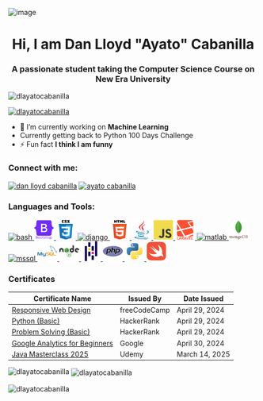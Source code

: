 ![image](https://github.com/DLAyatoCabanilla/DLAyatoCabanilla/assets/139518282/e00fb9e5-85c4-4598-b681-611ee9090bc0)


<h1 align="center">Hi, I am Dan Lloyd "Ayato" Cabanilla</h3>
<h3 align="center">A passionate student taking the Computer Science Course on New Era University</h3>

<p align="left"> <img src="https://komarev.com/ghpvc/?username=dlayatocabanilla&label=Profile%20views&color=0e75b6&style=flat" alt="dlayatocabanilla" /> </p>

<p align="left"> <a href="https://github.com/ryo-ma/github-profile-trophy"><img src="https://github-profile-trophy.vercel.app/?username=dlayatocabanilla" alt="dlayatocabanilla" /></a> </p>

- 🔭 I’m currently working on **Machine Learning**
- Currently getting back to Python 100 Days Challenge
- ⚡ Fun fact **I think I am funny**

<h3 align="left">Connect with me:</h3>
<p align="left">
<a href="https://linkedin.com/in/dan lloyd cabanilla" target="blank"><img align="center" src="https://raw.githubusercontent.com/rahuldkjain/github-profile-readme-generator/master/src/images/icons/Social/linked-in-alt.svg" alt="dan lloyd cabanilla" height="30" width="40" /></a>
<a href="https://fb.com/ayato cabanilla" target="blank"><img align="center" src="https://raw.githubusercontent.com/rahuldkjain/github-profile-readme-generator/master/src/images/icons/Social/facebook.svg" alt="ayato cabanilla" height="30" width="40" /></a>
</p>

<h3 align="left">Languages and Tools:</h3>
<p align="left"> <a href="https://www.gnu.org/software/bash/" target="_blank" rel="noreferrer"> <img src="https://www.vectorlogo.zone/logos/gnu_bash/gnu_bash-icon.svg" alt="bash" width="40" height="40"/> </a> <a href="https://getbootstrap.com" target="_blank" rel="noreferrer"> <img src="https://raw.githubusercontent.com/devicons/devicon/master/icons/bootstrap/bootstrap-plain-wordmark.svg" alt="bootstrap" width="40" height="40"/> </a> <a href="https://www.w3schools.com/css/" target="_blank" rel="noreferrer"> <img src="https://raw.githubusercontent.com/devicons/devicon/master/icons/css3/css3-original-wordmark.svg" alt="css3" width="40" height="40"/> </a> <a href="https://www.djangoproject.com/" target="_blank" rel="noreferrer"> <img src="https://cdn.worldvectorlogo.com/logos/django.svg" alt="django" width="40" height="40"/> </a> <a href="https://www.w3.org/html/" target="_blank" rel="noreferrer"> <img src="https://raw.githubusercontent.com/devicons/devicon/master/icons/html5/html5-original-wordmark.svg" alt="html5" width="40" height="40"/> </a> <a href="https://www.java.com" target="_blank" rel="noreferrer"> <img src="https://raw.githubusercontent.com/devicons/devicon/master/icons/java/java-original.svg" alt="java" width="40" height="40"/> </a> <a href="https://developer.mozilla.org/en-US/docs/Web/JavaScript" target="_blank" rel="noreferrer"> <img src="https://raw.githubusercontent.com/devicons/devicon/master/icons/javascript/javascript-original.svg" alt="javascript" width="40" height="40"/> </a> <a href="https://laravel.com/" target="_blank" rel="noreferrer"> <img src="https://raw.githubusercontent.com/devicons/devicon/master/icons/laravel/laravel-plain-wordmark.svg" alt="laravel" width="40" height="40"/> </a> <a href="https://www.mathworks.com/" target="_blank" rel="noreferrer"> <img src="https://upload.wikimedia.org/wikipedia/commons/2/21/Matlab_Logo.png" alt="matlab" width="40" height="40"/> </a> <a href="https://www.mongodb.com/" target="_blank" rel="noreferrer"> <img src="https://raw.githubusercontent.com/devicons/devicon/master/icons/mongodb/mongodb-original-wordmark.svg" alt="mongodb" width="40" height="40"/> </a> <a href="https://www.microsoft.com/en-us/sql-server" target="_blank" rel="noreferrer"> <img src="https://www.svgrepo.com/show/303229/microsoft-sql-server-logo.svg" alt="mssql" width="40" height="40"/> </a> <a href="https://www.mysql.com/" target="_blank" rel="noreferrer"> <img src="https://raw.githubusercontent.com/devicons/devicon/master/icons/mysql/mysql-original-wordmark.svg" alt="mysql" width="40" height="40"/> </a> <a href="https://nodejs.org" target="_blank" rel="noreferrer"> <img src="https://raw.githubusercontent.com/devicons/devicon/master/icons/nodejs/nodejs-original-wordmark.svg" alt="nodejs" width="40" height="40"/> </a> <a href="https://pandas.pydata.org/" target="_blank" rel="noreferrer"> <img src="https://raw.githubusercontent.com/devicons/devicon/2ae2a900d2f041da66e950e4d48052658d850630/icons/pandas/pandas-original.svg" alt="pandas" width="40" height="40"/> </a> <a href="https://www.php.net" target="_blank" rel="noreferrer"> <img src="https://raw.githubusercontent.com/devicons/devicon/master/icons/php/php-original.svg" alt="php" width="40" height="40"/> </a> <a href="https://www.python.org" target="_blank" rel="noreferrer"> <img src="https://raw.githubusercontent.com/devicons/devicon/master/icons/python/python-original.svg" alt="python" width="40" height="40"/> </a> <a href="https://developer.apple.com/swift/" target="_blank" rel="noreferrer"> <img src="https://raw.githubusercontent.com/devicons/devicon/master/icons/swift/swift-original.svg" alt="swift" width="40" height="40"/> </a> </p>

### Certificates

<table>
    <thead>
        <tr>
            <th>Certificate Name</th>
            <th>Issued By</th>
            <th>Date Issued</th>
        </tr>
    </thead>
    <tbody>
        <tr>
            <td><a href="https://www.freecodecamp.org/certification/fcc6b73ad84-c57c-4196-9b54-23b944f08b1f/responsive-web-design">Responsive Web Design</a></td>
            <td>freeCodeCamp</td>
            <td>April 29, 2024</td>
        </tr>
        <tr>
            <td><a href="https://www.hackerrank.com/certificates/0216521857f7">Python (Basic)</a></td>
            <td>HackerRank</td>
            <td>April 29, 2024</td>
        </tr>
        <tr>
            <td><a href="https://www.hackerrank.com/certificates/0216521857f7">Problem Solving (Basic)</a></td>
            <td>HackerRank</td>
            <td>April 29, 2024</td>
        </tr>
         <tr>
            <td><a href="https://analytics.google.com/analytics/academy/certificate/iGl9AWkiQDGtl0jcjGJy4Q">Google Analytics for Beginners</a></td>
            <td>Google</td>
            <td>April 30, 2024</td>
        </tr>
         <tr>
            <td><a href="[https://analytics.google.com/analytics/academy/certificate/iGl9AWkiQDGtl0jcjGJy4Q](https://www.udemy.com/certificate/UC-5d48e993-0caa-4cbf-91c7-ddf4a35094fc/)">Java Masterclass 2025</a></td>
            <td>Udemy</td>
            <td>March 14, 2025</td>
        </tr>
        <!-- Add more rows for additional certificates -->
    </tbody>
</table>


<p><img align="left" src="https://github-readme-stats.vercel.app/api/top-langs?username=dlayatocabanilla&show_icons=true&locale=en&layout=compact" alt="dlayatocabanilla" /></p>

<p>&nbsp;<img align="center" src="https://github-readme-stats.vercel.app/api?username=dlayatocabanilla&show_icons=true&locale=en" alt="dlayatocabanilla" /></p>

<p><img align="center" src="https://github-readme-streak-stats.herokuapp.com/?user=dlayatocabanilla&" alt="dlayatocabanilla" /></p>

